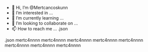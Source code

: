 - 👋 Hi, I’m @Mertcancoskunn
- 👀 I’m interested in ...
- 🌱 I’m currently learning ...
- 💞️ I’m looking to collaborate on ...
- 📫 How to reach me ...
.json
<!---
Mertcancoskunn/Mertcancoskunn is a ✨ special ✨ repository because its `README.md` (this file) appears on your GitHub profile.
You can click the Preview link to take a look at your changes.
--->
.json
mertc4nnnn mertc4nnnn mertc4nnnn mertc4nnnn
mertc4nnnn mertc4nnnn
mertc4nnnn
mertc4nnnn
